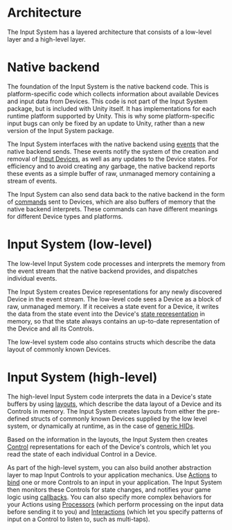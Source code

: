 # Architecture

The Input System has a layered architecture that consists of a low-level layer and a high-level layer.

# Native backend

The foundation of the Input System is the native backend code. This is platform-specific code which collects information about available Devices and input data from Devices. This code is not part of the Input System package, but is included with Unity itself. It has implementations for each runtime platform supported by Unity. This is why some platform-specific input bugs can only be fixed by an update to Unity, rather than a new version of the Input System package.

The Input System interfaces with the native backend using [events](Events.md) that the native backend sends. These events notify the system of the creation and removal of [Input Devices](Devices.md), as well as any updates to the Device states. For efficiency and to avoid creating any garbage, the native backend reports these events as a simple buffer of raw, unmanaged memory containing a stream of events.

The Input System can also send data back to the native backend in the form of [commands](Devices.md#device-commands) sent to Devices, which are also buffers of memory that the native backend interprets. These commands can have different meanings for different Device types and platforms.

# Input System (low-level)

The low-level Input System code processes and interprets the memory from the event stream that the native backend provides, and dispatches individual events.

The Input System creates Device representations for any newly discovered Device in the event stream. The low-level code sees a Device as a block of raw, unmanaged memory. If it receives a state event for a Device, it writes the data from the state event into the Device's [state representation](Controls.md#control-state) in memory, so that the state always contains an up-to-date representation of the Device and all its Controls.

The low-level system code also contains structs which describe the data layout of commonly known Devices.

# Input System (high-level)

The high-level Input System code interprets the data in a Device's state buffers by using [layouts](Layouts.md), which describe the data layout of a Device and its Controls in memory. The Input System creates layouts from either the pre-defined structs of commonly known Devices supplied by the low level system, or dynamically at runtime, as in the case of [generic HIDs](HID.md#auto-generated-layouts).

Based on the information in the layouts, the Input System then creates [Control](Controls.md) representations for each of the Device's controls, which let you read the state of each individual Control in a Device.

As part of the high-level system, you can also build another abstraction layer to map Input Controls to your application mechanics. Use [Actions](Actions.md) to [bind](ActionBindings.md) one or more Controls to an input in your application. The Input System then monitors these Controls for state changes, and notifies your game logic using [callbacks](Actions.md#responding-to-actions). You can also specify more complex behaviors for your Actions using [Processors](Processors.md) (which perform processing on the input data before sending it to you) and [Interactions](Interactions.md) (which let you specify patterns of input on a Control to listen to, such as multi-taps).
